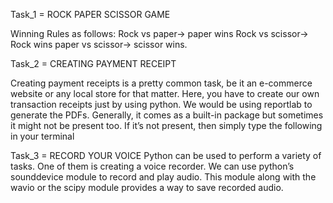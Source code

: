 Task_1 = ROCK PAPER SCISSOR GAME

Winning Rules as follows:
Rock vs paper-> paper wins
Rock vs scissor-> Rock wins
paper vs scissor-> scissor wins.


Task_2 = CREATING PAYMENT RECEIPT

Creating payment receipts is a pretty common task, be it an e-commerce website or any local store for that matter.
Here, you have to create our own transaction receipts just by using python. We would be using reportlab to generate the PDFs. Generally, it comes as a built-in 
package but sometimes it might not be present too. If it’s not present, then simply type the following in your terminal

Task_3 = RECORD YOUR VOICE
Python can be used to perform a variety of tasks. One of them is creating a voice recorder. We can use python’s sounddevice module to record and play audio. This module along with the wavio or the scipy module provides a way to save recorded audio.
